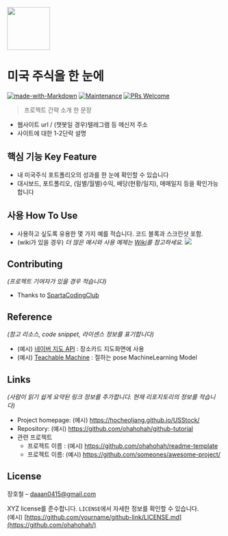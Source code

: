 <img src="https://user-images.githubusercontent.com/17819874/79853717-5db2f900-8403-11ea-99ba-ed0bb3cdb9ef.png" height="100"/>

# 미국 주식을 한 눈에 
[![made-with-Markdown](https://img.shields.io/badge/Made%20with-Markdown-1f425f.svg)](http://commonmark.org)
[![Maintenance](https://img.shields.io/badge/Maintained%3F-yes-green.svg)](https://github.com/ohahohah/readme-template/graphs/commit-activity) 
[![PRs Welcome](https://img.shields.io/badge/PRs-welcome-brightgreen.svg?style=flat-square)](http://makeapullrequest.com)



> 프로젝트 간략 소개 한 문장 
- 웹사이트 url / (챗봇일 경우)텔레그램 등 메신저 주소
- 사이트에 대한 1-2단락 설명

## 핵심 기능  Key Feature
- 내 미국주식 포트폴리오의 성과를 한 눈에 확인할 수 있습니다
- 대시보드, 포트폴리오, (일별/월별)수익, 배당(현황/일지), 매매일지 등을 확인가능합니다

## 사용 How To Use
- 사용하고 싶도록 유용한 몇 가지 예를 적습니다. 코드 블록과 스크린샷 포함.
- (wiki가 있을 경우) _더 많은 예시와 사용 예제는 [Wiki](wiki)를 참고하세요._
![](header.png)

## Contributing
*(프로젝트 기여자가 있을 경우 적습니다)*
- Thanks to [SpartaCodingClub]("https://spartacodingclub.kr/")

## Reference
*(참고 리소스,  code snippet, 라이센스 정보를 표기합니다)*
- (예시) [네이버 지도 API](링크url) : 장소카드 지도화면에 사용
- (예시) [Teachable Machine](https://teachablemachine.withgoogle.com/) : 절하는 pose MachineLearning Model 

## Links
*(사람이 읽기 쉽게 요약된 링크 정보를 추가합니다. 현재 리포지토리의 정보를 적습니다)*
- Project homepage: (예시) https://hocheoljang.github.io/USStock/
- Repository: (예시) https://github.com/ohahohah/github-tutorial
- 관련 프로젝트
  - 프로젝트 이름 : (예시) https://github.com/ohahohah/readme-template
  - 프로젝트 이름: (예시) https://github.com/someones/awesome-project/

## License
장호철 – [daaan0415@gmail.com](mailto:daaan0415@gmail.com)  

XYZ license를 준수합니다. ``LICENSE``에서 자세한 정보를 확인할 수 있습니다.  
(예시) [https://github.com/yourname/github-link/LICENSE.md](https://github.com/ohahohah/)
